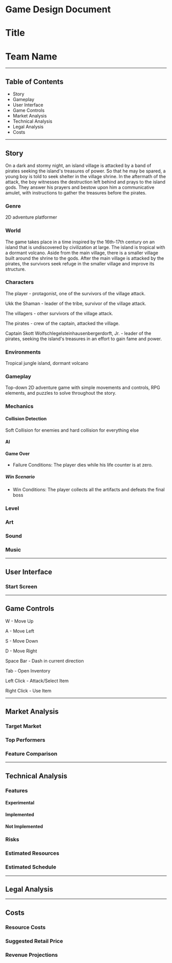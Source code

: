 # Game Design Document

# Title

# Team Name

---

## Table of Contents

* Story
* Gameplay
* User Interface
* Game Controls
* Market Analysis
* Technical Analysis
* Legal Analysis
* Costs

---

## Story
On a dark and stormy night, an island village is attacked by a band of pirates seeking the island's treasures of power. So that he may be spared, a young boy is told to seek shelter in the village shrine. In the aftermath of the attack, the boy witnesses the destruction left behind and prays to the island gods. They answer his prayers and bestow upon him a communicative amulet, with instructions to gather the treasures before the pirates.
### Genre
2D adventure platformer
### World
The game takes place in a time inspired by the 16th-17th century on an island that is undiscovered by civilization at large. The island is tropical with a dormant volcano. Aside from the main village, there is a smaller village built around the shrine to the gods. After the main village is attacked by the pirates, the survivors seek refuge in the smaller village and improve its structure.
### Characters
The player - protagonist, one of the survivors of the village attack.

Ukk the Shaman - leader of the tribe, survivor of the village attack.

The villagers - other survivors of the village attack.

The pirates - crew of the captain, attacked the village.

Captain Skott Wolfschlegelsteinhausenbergerdorft, Jr. - leader of the pirates, seeking the island's treasures in an effort to gain fame and power.
### Environments
Tropical jungle island, dormant volcano
### Gameplay
Top-down 2D adventure game with simple movements and controls, RPG elements, and puzzles to solve throughout the story.
### Mechanics

#### Collision Detection
Soft Collision for enemies and hard collision for everything else

#### AI

#### Game Over
* Failure Conditions: The player dies while his life counter is at zero.
   
##### Win Scenario
* Win Conditions: The player collects all the artifacts and defeats the final boss

### Level


### Art

### Sound

### Music

---
## User Interface

### Start Screen

---
## Game Controls
W - Move Up

A - Move Left

S - Move Down

D - Move Right

Space Bar - Dash in current direction

Tab - Open Inventory

Left Click - Attack/Select Item

Right Click - Use Item

---
## Market Analysis

### Target Market

### Top Performers

### Feature Comparison
---
## Technical Analysis

### Features

#### Experimental

#### Implemented

#### Not Implemented

### Risks

### Estimated Resources

### Estimated Schedule
---
## Legal Analysis
---
## Costs

### Resource Costs

### Suggested Retail Price

### Revenue Projections
